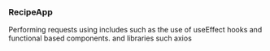 ### RecipeApp
Performing requests using  includes such as the use of useEffect hooks and functional based 
components. and libraries such axios
